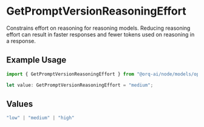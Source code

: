 # GetPromptVersionReasoningEffort

Constrains effort on reasoning for reasoning models. Reducing reasoning effort can result in faster responses and fewer tokens used on reasoning in a response.

## Example Usage

```typescript
import { GetPromptVersionReasoningEffort } from "@orq-ai/node/models/operations";

let value: GetPromptVersionReasoningEffort = "medium";
```

## Values

```typescript
"low" | "medium" | "high"
```